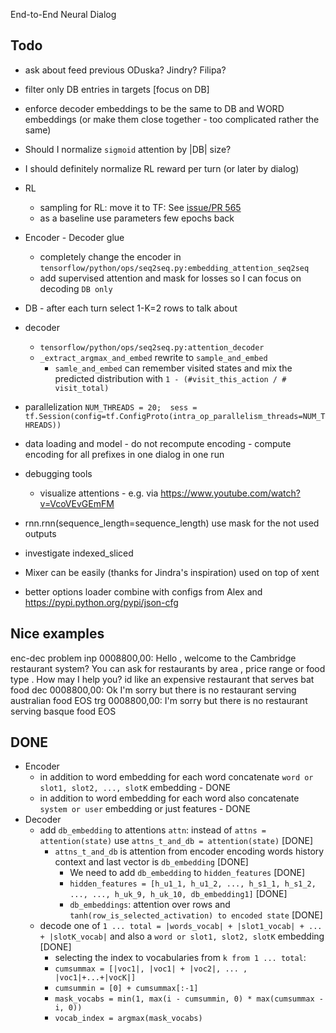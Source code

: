 End-to-End Neural Dialog


Todo
----
- ask about feed previous ODuska? Jindry? Filipa?
- filter only DB entries in targets [focus on DB]
- enforce decoder embeddings to be the same to DB and WORD embeddings (or make them close together - too complicated rather the same)
- Should I normalize `sigmoid` attention by |DB| size?
- I should definitely normalize RL reward per turn (or later by dialog)
- RL
    - sampling for RL: move it to TF: See [issue/PR 565](https://github.com/tensorflow/tensorflow/pull/2093/files)
    - as a baseline use parameters few epochs back
- Encoder - Decoder glue
    - completely change the encoder in `tensorflow/python/ops/seq2seq.py:embedding_attention_seq2seq`
    - add supervised attention and mask for losses so I can focus on decoding `DB only`
- DB - after each turn select 1-K=2 rows to talk about
- decoder 
    - `tensorflow/python/ops/seq2seq.py:attention_decoder`
    - `_extract_argmax_and_embed` rewrite to `sample_and_embed`
        - `samle_and_embed` can remember visited states and mix the predicted distribution with `1 - (#visit_this_action / # visit_total)`


- parallelization `NUM_THREADS = 20;  sess = tf.Session(config=tf.ConfigProto(intra_op_parallelism_threads=NUM_THREADS))`
- data loading and model - do not recompute encoding - compute encoding for all prefixes in one dialog in one run
- debugging tools
    - visualize attentions - e.g. via https://www.youtube.com/watch?v=VcoVEvGEmFM
- rnn.rnn(sequence_length=sequence_length) use mask for the not used outputs
- investigate indexed_sliced
- Mixer can be easily (thanks for Jindra's inspiration) used on top of xent
- better options loader combine with configs from Alex and https://pypi.python.org/pypi/json-cfg



Nice examples
-------------

enc-dec problem 
inp 0008800,00: Hello , welcome to the Cambridge restaurant system? You can ask for restaurants by area , price range or food type . How may I help you? id like an expensive restaurant that serves bat food
dec 0008800,00: Ok I'm sorry but there is no restaurant serving australian food EOS
trg 0008800,00: I'm sorry but there is no restaurant serving basque food EOS


DONE
---
- Encoder
    - in addition to word embedding for each word concatenate `word or slot1, slot2, ..., slotK` embedding - DONE
    - in addition to word embedding for each word also concatenate `system or user` embedding or just features - DONE
- Decoder
    - add `db_embedding` to attentions  `attn`: instead of `attns = attention(state)` use `attns_t_and_db = attention(state)` [DONE]
        - `attns_t_and_db` is attention from encoder encoding words history context and last vector is `db_embedding` [DONE]
            - We need to add `db_embedding` to `hidden_features` [DONE]
            - `hidden_features = [h_u1_1, h_u1_2, ..., h_s1_1, h_s1_2, ..., ..., h_uk_9, h_uk_10, db_embedding1]` [DONE]
            - `db_embeddings`: attention over rows and `tanh(row_is_selected_activation) to encoded state` [DONE]
    - decode one of `1 ... total = |words_vocab| + |slot1_vocab| + ... + |slotK_vocab|` and also a `word or slot1, slot2, slotK` embedding [DONE]
        - selecting the index to vocabularies from `k from 1 ... total`: 
        - `cumsummax = [|voc1|, |voc1| + |voc2|, ... , |voc1|+...+|vocK|]`
        - `cumsummin = [0] + cumsummax[:-1]`
        - `mask_vocabs = min(1, max(i - cumsummin, 0) * max(cumsummax - i, 0))`
        - `vocab_index = argmax(mask_vocabs)`
